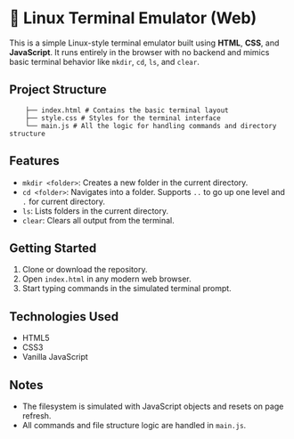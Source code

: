 # 🐧 Linux Terminal Emulator (Web)

This is a simple Linux-style terminal emulator built using **HTML**, **CSS**, and **JavaScript**. It runs entirely in the browser with no backend and mimics basic terminal behavior like `mkdir`, `cd`, `ls`, and `clear`.

## Project Structure

```
    ├── index.html # Contains the basic terminal layout
    ├── style.css # Styles for the terminal interface
    └── main.js # All the logic for handling commands and directory structure
```

## Features

- `mkdir <folder>`: Creates a new folder in the current directory.
- `cd <folder>`: Navigates into a folder. Supports `..` to go up one level and `.` for current directory.
- `ls`: Lists folders in the current directory.
- `clear`: Clears all output from the terminal.

## Getting Started

1. Clone or download the repository.
2. Open `index.html` in any modern web browser.
3. Start typing commands in the simulated terminal prompt.

## Technologies Used

- HTML5
- CSS3
- Vanilla JavaScript

## Notes

- The filesystem is simulated with JavaScript objects and resets on page refresh.
- All commands and file structure logic are handled in `main.js`.

